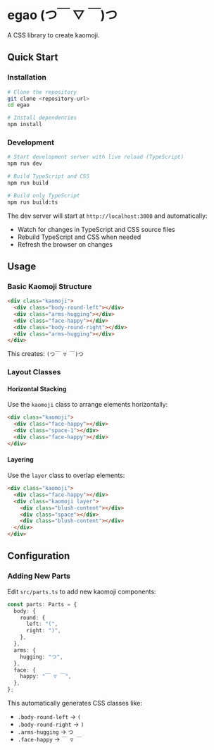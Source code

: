 # egao (つ￣ ▽ ￣)つ

A CSS library to create kaomoji.

## Quick Start

### Installation

```bash
# Clone the repository
git clone <repository-url>
cd egao

# Install dependencies
npm install
```

### Development

```bash
# Start development server with live reload (TypeScript)
npm run dev

# Build TypeScript and CSS
npm run build

# Build only TypeScript
npm run build:ts
```

The dev server will start at `http://localhost:3000` and automatically:

- Watch for changes in TypeScript and CSS source files
- Rebuild TypeScript and CSS when needed
- Refresh the browser on changes

## Usage

### Basic Kaomoji Structure

```html
<div class="kaomoji">
  <div class="body-round-left"></div>
  <div class="arms-hugging"></div>
  <div class="face-happy"></div>
  <div class="body-round-right"></div>
  <div class="arms-hugging"></div>
</div>
```

This creates: `(つ￣ ▽ ￣)つ`

### Layout Classes

#### Horizontal Stacking

Use the `kaomoji` class to arrange elements horizontally:

```html
<div class="kaomoji">
  <div class="face-happy"></div>
  <div class="space-1"></div>
  <div class="face-happy"></div>
</div>
```

#### Layering

Use the `layer` class to overlap elements:

```html
<div class="kaomoji">
  <div class="face-happy"></div>
  <div class="kaomoji layer">
    <div class="blush-content"></div>
    <div class="space"></div>
    <div class="blush-content"></div>
  </div>
</div>
```

## Configuration

### Adding New Parts

Edit `src/parts.ts` to add new kaomoji components:

```typescript
const parts: Parts = {
  body: {
    round: {
      left: "(",
      right: ")",
    },
  },
  arms: {
    hugging: "つ",
  },
  face: {
    happy: "￣ ▽ ￣",
  },
};
```

This automatically generates CSS classes like:

- `.body-round-left` → `(`
- `.body-round-right` → `)`
- `.arms-hugging` → `つ`
- `.face-happy` → `￣ ▽ ￣`
